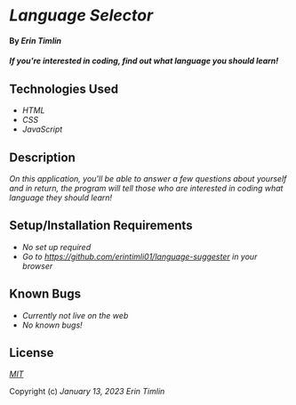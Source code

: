 # _Language Selector_

#### By _Erin Timlin_

#### _If you're interested in coding, find out what language you should learn!_

## Technologies Used

* _HTML_
* _CSS_
* _JavaScript_


## Description

_On this application, you'll be able to answer a few questions about yourself and in return, the program will tell those who are interested in coding what language they should learn!_

## Setup/Installation Requirements

* _No set up required_
* _Go to https://github.com/erintimli01/language-suggester in your browser_


## Known Bugs

* _Currently not live on the web_
* _No known bugs!_

## License

_[MIT](license.txt)_

Copyright (c) _January 13, 2023_ _Erin Timlin_